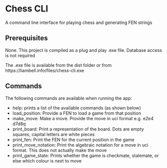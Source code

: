 <h1>Chess CLI</h1>

<p>A command line interface for playing chess and generating FEN strings</p>

<h2>Prerequisites</h2>

<p>None. This project is compiled as a plug and play .exe file. Database access is not required</p>

<p>The .exe file is available from the dist folder or from https://liambell.info/files/chess-cli.exe</p>

<h2>Commands</h2>

<p>
The following commands are available when running the app:

<ul>
<li>help: prints a list of the available commands (as shown below)</li>
<li>load_position: Provide a FEN to load a game from that position</li>
<li>make_move: Make a move. Provide the move in uci format e.g. e2e4 d7d8q</li>
<li>print_board: Print a representation of the board. Dots are empty squares, capital letters are white pieces</li>
<li>print_fen: Print the FEN for the current position in the game</li>
<li>print_move_notation: Print the algebraic notation for a move in uci format. This does not actually make the move</li>
<li>print_game_state: Prints whether the game is checkmate, stalemate, or else which colour is next to move</li>
</ul>
</p>
